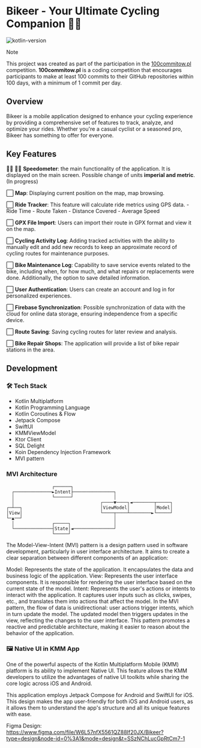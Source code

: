# Bikeer - Your Ultimate Cycling Companion 🚴‍♂️

![kotlin-version](https://img.shields.io/badge/kotlin-1.9.22-blue)
> [!NOTE]  
> This project was created as part of the participation in the [100commitow.pl](https://100commitow.pl) competition.
**100commitow.pl** is a coding competition that encourages participants to make at least 100 commits to their GitHub repositories within 100 days, with a minimum of 1 commit per day.

## Overview

Bikeer is a mobile application designed to enhance your cycling experience by providing a comprehensive set of features to track, analyze, and optimize your rides. Whether you're a casual cyclist or a seasoned pro, Bikeer has something to offer for everyone.

## Key Features
🤖✅ 🍏🔄 **Speedometer**: the main functionality of the application. It is displayed on the main screen. Possible change of units **imperial and metric**. (In progress)

⬜️ **Map**: Displaying current position on the map, map browsing.

⬜️ **Ride Tracker**: This feature will calculate ride metrics using GPS data.
    - Ride Time
    - Route Taken
    - Distance Covered
    - Average Speed

⬜️ **GPX File Import**: Users can import their route in GPX format and view it on the map.

⬜️ **Cycling Activity Log**: Adding tracked activities with the ability to manually edit and add new records to keep an approximate record of cycling routes for maintenance purposes.

⬜️ **Bike Maintenance Log**: Capability to save service events related to the bike, including when, for how much, and what repairs or replacements were done. Additionally, the option 
to save detailed information.

⬜️ **User Authentication**: Users can create an account and log in for personalized experiences.

⬜️ **Firebase Synchronization**: Possible synchronization of data with the cloud for online data storage, ensuring independence from a specific device.

⬜️ **Route Saving**: Saving cycling routes for later review and analysis.

⬜️ **Bike Repair Shops**: The application will provide a list of bike repair stations in the area.

## Development

### 🛠️ Tech Stack

- Kotlin Multiplatform
- Kotlin Programming Language
- Kotlin Coroutines & Flow
- Jetpack Compose
- SwiftUI
- KMMViewModel
- Ktor Client
- SQL Delight
- Koin Dependency Injection Framework
- MVI pattern

### MVI Architecture 
```
                 ┌──────┐                                     
  ┌──────────────►Intent├───────────────┐                     
  │              └──────┘               │                     
  │                                ┌────▼────┐◄────────┬─────┐
┌─┴──┐                             │ViewModel│         │Model│
│View│                             └────┬────┴────────►└─────┘
└─▲──┘                                  │                     
  │              ┌─────┐                │                     
  └──────────────┤State│◄───────────────┘                     
                 └─────┘                                      
```

The Model-View-Intent (MVI) pattern is a design pattern used in software development, particularly in user interface architecture. It aims to create a clear separation between different components of an application:

Model: Represents the state of the application. It encapsulates the data and business logic of the application.
View: Represents the user interface components. It is responsible for rendering the user interface based on the current state of the model.
Intent: Represents the user's actions or intents to interact with the application. It captures user inputs such as clicks, swipes, etc., and translates them into actions that affect the model.
In the MVI pattern, the flow of data is unidirectional: user actions trigger intents, which in turn update the model. The updated model then triggers updates in the view, reflecting the changes to the user interface. This pattern promotes a reactive and predictable architecture, making it easier to reason about the behavior of the application.

### 🖼️ Native UI in KMM App

One of the powerful aspects of the Kotlin Multiplatform Mobile (KMM) platform is its ability to implement Native UI. This feature allows the KMM developers to utilize the advantages of native UI toolkits while sharing the core logic across iOS and Android.

This application employs Jetpack Compose for Android and SwiftUI for iOS. This design makes the app user-friendly for both iOS and Android users, as it allows them to understand the app's structure and all its unique features with ease.

Figma Design: https://www.figma.com/file/W6L57nfX5561QZ88If20JX/Bikeer?type=design&node-id=0%3A1&mode=design&t=SSzNChLucGpRtCm7-1

